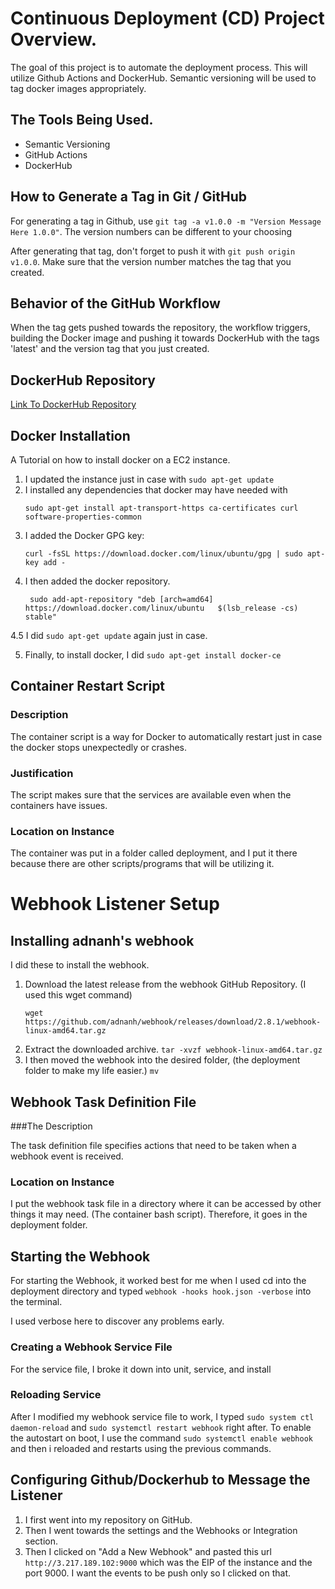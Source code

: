 # Continuous Deployment (CD) Project Overview.

The goal of this project is to automate the deployment process. This will utilize Github Actions and DockerHub. Semantic versioning will be used to tag docker images appropriately.

## The Tools Being Used.
  - Semantic Versioning
  - GitHub Actions
  - DockerHub

## How to Generate a Tag in Git / GitHub

For generating a tag in Github, use `git tag -a v1.0.0 -m "Version Message Here 1.0.0"`. The version numbers can be different to your choosing

After generating that tag, don't forget to push it with `git push origin v1.0.0`. Make sure that the version number matches the tag that you created.

## Behavior of the GitHub Workflow

When the tag gets pushed towards the repository, the workflow triggers, building the Docker image and pushing it towards DockerHub with the tags 'latest' and the version tag that you just created.

## DockerHub Repository

[Link To DockerHub Repository](https://hub.docker.com/repository/docker/ggreen96777/ci-project-green/general)

## Docker Installation

A Tutorial on how to install docker on a EC2 instance.

1. I updated the instance just in case with `sudo apt-get update`
2. I installed any dependencies that docker may have needed with
   ```
   sudo apt-get install apt-transport-https ca-certificates curl software-properties-common
   ```
3. I added the Docker GPG key:
    ```
    curl -fsSL https://download.docker.com/linux/ubuntu/gpg | sudo apt-key add -
    ```
4. I then added the docker repository.
   ```
    sudo add-apt-repository "deb [arch=amd64] https://download.docker.com/linux/ubuntu   $(lsb_release -cs) stable"
    ```
4.5 I did `sudo apt-get update` again just in case.

5. Finally, to install docker, I did `sudo apt-get install docker-ce`

## Container Restart Script

### Description

The container script is a way for Docker to automatically restart just in case the docker stops unexpectedly or crashes.

### Justification

The script makes sure that the services are available even when the containers have issues.

### Location on Instance

The container was put in a folder called deployment, and I put it there because there are other scripts/programs that will be utilizing it.

# Webhook Listener Setup

## Installing adnanh's webhook

I did these to install the webhook.

1. Download the latest release from the webhook GitHub Repository. (I used this wget command)
   ```
   wget https://github.com/adnanh/webhook/releases/download/2.8.1/webhook-linux-amd64.tar.gz
   ```
2. Extract the downloaded archive. `tar -xvzf webhook-linux-amd64.tar.gz`
3. I then moved the webhook into the desired folder, (the deployment folder to make my life easier.) `mv`

## Webhook Task Definition File

###The Description

The task definition file specifies actions that need to be taken when a webhook event is received.

### Location on Instance

I put the webhook task file in a directory where it can be accessed by other things it may need. (The container bash script). Therefore, it goes in the deployment folder.

## Starting the Webhook

For starting the Webhook, it worked best for me when I used cd into the deployment directory and typed `webhook -hooks hook.json -verbose` into the terminal.

I used verbose here to discover any problems early.

### Creating a Webhook Service File

For the service file, I broke it down into unit, service, and install

### Reloading Service

After I modified my webhook service file to work, I typed `sudo system ctl daemon-reload` and `sudo systemctl restart webhook` right after.
To enable the autostart on boot, I use the command `sudo systemctl enable webhook` and then i reloaded and restarts using the previous commands.

## Configuring Github/Dockerhub to Message the Listener

1. I first went into my repository on GitHub.
2. Then I went towards the settings and the Webhooks or Integration section.
3. Then I clicked on "Add a New Webhook" and pasted this url `http://3.217.189.102:9000` which was the EIP of the instance and the port 9000. I want the events to be push only so I clicked on that.


